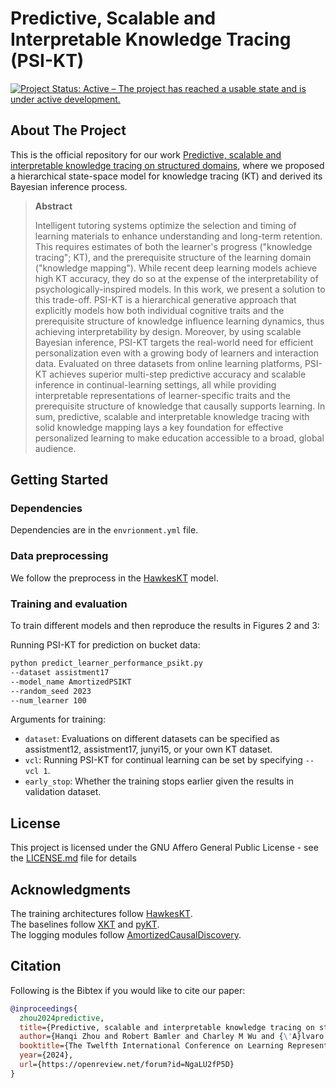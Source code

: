 # Predictive, Scalable and Interpretable Knowledge Tracing (PSI-KT)

[![Project Status: Active – The project has reached a usable state and is under active development.](https://www.repostatus.org/badges/latest/active.svg)](https://www.repostatus.org/#active)


## About The Project
This is the official repository for our work [Predictive, scalable and interpretable knowledge tracing on structured domains](https://openreview.net/forum?id=NgaLU2fP5D&referrer=%5Bthe%20profile%20of%20Hanqi%20Zhou%5D(%2Fprofile%3Fid%3D~Hanqi_Zhou1)), where we proposed a hierarchical state-space model for knowledge tracing (KT) and derived its Bayesian inference process.

> **Abstract**
>
> Intelligent tutoring systems optimize the selection and timing of learning materials to enhance understanding and long-term retention. This requires estimates of both the learner's progress ("knowledge tracing"; KT), and the prerequisite structure of the learning domain ("knowledge mapping"). While recent deep learning models achieve high KT accuracy, they do so at the expense of the interpretability of psychologically-inspired models. In this work, we present a solution to this trade-off. PSI-KT is a hierarchical generative approach that explicitly models how both individual cognitive traits and the prerequisite structure of knowledge influence learning dynamics, thus achieving interpretability by design. Moreover, by using scalable Bayesian inference, PSI-KT targets the real-world need for efficient personalization even with a growing body of learners and interaction data. Evaluated on three datasets from online learning platforms, PSI-KT achieves superior multi-step predictive accuracy and scalable inference in continual-learning settings, all while providing interpretable representations of learner-specific traits and the prerequisite structure of knowledge that causally supports learning. In sum, predictive, scalable and interpretable knowledge tracing with solid knowledge mapping lays a key foundation for effective personalized learning to make education accessible to a broad, global audience.

## Getting Started

### Dependencies

Dependencies are in the `envrionment.yml` file.  

### Data preprocessing

We follow the preprocess in the [HawkesKT](https://github.com/THUwangcy/HawkesKT) model.

### Training and evaluation
To train different models and then reproduce the results in Figures 2 and 3:

Running PSI-KT for prediction on bucket data:
```bash
python predict_learner_performance_psikt.py 
--dataset assistment17 
--model_name AmortizedPSIKT 
--random_seed 2023
--num_learner 100
```
Arguments for training:  
- `dataset`: Evaluations on different datasets can be specified as assistment12, assistment17, junyi15, or your own KT dataset.  
- `vcl`: Running PSI-KT for continual learning can be set by specifying `--vcl 1`.
- `early_stop`: Whether the training stops earlier given the results in validation dataset. 


## License

This project is licensed under the GNU Affero General Public License - see the [LICENSE.md](https://github.com/mlcolab/psi-kt/LICENSE) file for details

## Acknowledgments

The training architectures follow [HawkesKT](https://github.com/THUwangcy/HawkesKT).  
The baselines follow [XKT](https://github.com/tswsxk/XKT) and [pyKT](https://github.com/pykt-team/pykt-toolkit).  
The logging modules follow [AmortizedCausalDiscovery](https://github.com/loeweX/AmortizedCausalDiscovery).


## Citation
Following is the Bibtex if you would like to cite our paper:

```bibtex
@inproceedings{
  zhou2024predictive,
  title={Predictive, scalable and interpretable knowledge tracing on structured domains},
  author={Hanqi Zhou and Robert Bamler and Charley M Wu and {\'A}lvaro Tejero-Cantero},
  booktitle={The Twelfth International Conference on Learning Representations},
  year={2024},
  url={https://openreview.net/forum?id=NgaLU2fP5D}
}
```